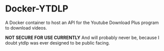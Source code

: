 # Docker-YTDLP
A Docker container to host an API for the Youtube Download Plus program to download videos.

**NOT SECURE FOR USE CURRENTLY**
And will probably never be, because I doubt ytdlp was ever designed to be public facing.

